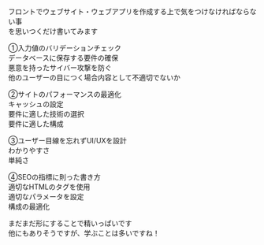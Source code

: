 フロントでウェブサイト・ウェブアプリを作成する上で気をつけなければならない事  
を思いつくだけ書いてみます  
  
①入力値のバリデーションチェック  
データベースに保存する要件の確保  
悪意を持ったサイバー攻撃を防ぐ  
他のユーザーの目につく場合内容として不適切でないか  
  
②サイトのパフォーマンスの最適化  
キャッシュの設定  
要件に適した技術の選択  
要件に適した構成  
  
③ユーザー目線を忘れずUI/UXを設計  
わかりやすさ  
単純さ  
  
④SEOの指標に則った書き方  
適切なHTMLのタグを使用  
適切なパラメータを設定  
構成の最適化  
  
まだまだ形にすることで精いっぱいです  
他にもありそうですが、学ぶことは多いですね！